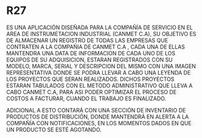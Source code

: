 # R27

ES UNA APLICACIÓN DISEÑADA PARA LA COMPAÑÍA DE SERVICIO EN EL AREA DE INSTRUMETACION INDUSTRIAL (CANMET C.A), SU OBJETIVO ES DE ALMACENAR UN REGISTRO DE TODAS LAS EMPRESAS QUE CONTRATEN A LA COMPAÑIA DE CANMET C.A , CADA UNA DE ELLAS MANTENDRA UNA DATA DE INFORMACION DE CADA UNO DE LOS EQUIPOS DE SU ADQUISICION, ESTARAN REGISTRADOS CON SU MODELO, MARCA, SERIAL Y DESCRIPCION DEL MISMO CON UNA IMAGEN REPRESENTATIVA DONDE SE PODRA LLEVAR A CABO UNA LEYENDA DE LOS PROYECTOS QUE SERAN REALIZADOS. DICHOS PROYECTOS ESTARAN TABULADOS CON EL METODO ADMINISTRATIVO QUE LLEVA A CABO CANMET C.A, PARA ASI PODER OPTIMIZAR EL PROCESO DE COSTOS A FACTURAR, CUANDO EL TRABAJO ES FINALIZADO.

ADICIONAL A ESTO CONTARÁ CON UNA SECCIÓN DE INVENTARIO DE PRODUCTOS DE DISTRIBUCIÓN, DONDE MANTENDRÁ EN ALERTA A LA COMPAÑÍA CON NOTIFICACIONES, EN LOS MOMENTOS DADOS EN QUE UN PRODUCTO SE ESTÉ AGOTANDO.
